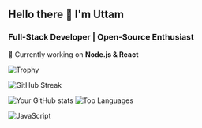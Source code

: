 ## Hello there 👋 I'm Uttam 
### Full-Stack Developer | Open-Source Enthusiast

🔭 Currently working on **Node.js & React**


![Trophy](https://github-profile-trophy.vercel.app/?username=KishanAtGit&theme=dark)


![GitHub Streak](https://streak-stats.demolab.com/?user=KishanAtGit&theme=dark)


![Your GitHub stats](https://github-readme-stats.vercel.app/api?username=KishanAtGit&show_icons=true&theme=dark)    ![Top Languages](https://github-readme-stats.vercel.app/api/top-langs/?username=KishanAtGit&layout=compact&theme=dark)


![JavaScript](https://img.shields.io/badge/JavaScript-F7DF1E?style=for-the-badge&logo=javascript&logoColor=black)



